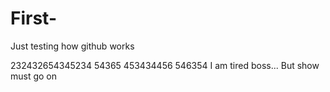 # First-
Just testing how github works


232432654345234
54365
453434456
546354
I am tired boss...
But show must go on
